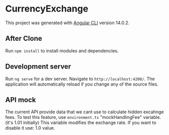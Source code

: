 # CurrencyExchange

This project was generated with [Angular CLI](https://github.com/angular/angular-cli) version 14.0.2.

## After Clone

Run `npm install` to install modules and dependencies.

## Development server

Run `ng serve` for a dev server. Navigate to `http://localhost:4200/`. The application will automatically reload if you change any of the source files.

## API mock

The current API provide data that we cant use to calculate hidden excahnge fees.
To test this feature, use `environment.ts` "mockHandlingFee" variable. (it's 1.01 initially)
This variable modifies the exchange rate.
If you want to disable it use: 1.0 value.
